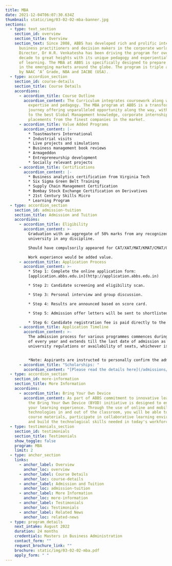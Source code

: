 ```yaml
---
title: MBA
date: 2021-12-04T06:07:30.634Z
thumbnail: static/img/03-02-02-mba-banner.jpg
sections:
  - type: text_section
    section_id: overview
    section_title: Overview
    section_text: Since 2008, ABBS has developed rich and prolific interactions with
      business practitioners and decision makers in the corporate world. Founder
      Director, Dr H.R. Venkatesha has been driving the program for over a
      decade to great heights with its unique pedagogy and experiential nature
      of learning. The MBA at ABBS is specifically designed to prepare graduates
      in the emerging markets around the globe. The program is triple accredited
      by NAAC ‘A’ Grade, NBA and IACBE (USA).
  - type: accordion_section
    section_id: course-details
    section_title: Course Details
    accordions:
      - accordion_title: Course Outline
        accordion_content: The Curriculum integrates coursework along with international
          expertise and pedagogy. The MBA program at ABBS is a transformative
          journey offering unparalleled opportunity along the way, with access
          to the best Global Management knowledge, corporate internships and
          placements from the finest companies in the market.
      - accordion_title: Value Added Programs
        accordion_content: |-
          * Toastmasters International
          * Industrial visits
          * Live projects and simulations
          * Business management book reviews
          * Armageddon
          * Entrepreneurship development 
          * Socially relevant projects
      - accordion_title: Certifications
        accordion_content: |-
          * Business analytics certification from Virginia Tech
          * Six Sigma Green Belt Training 
          * Supply Chain Management Certification
          * Bombay Stock Exchange Certification on Derivatives 
          * 21st Century Skills Micro 
          * Learning Program
  - type: accordion_section
    section_id: admission-tuition
    section_title: Admission and Tuition
    accordions:
      - accordion_title: Eligibility
        accordion_content: >-
          Graduation with an aggregate of 50% marks from any recognized
          university in any discipline.

          Should have compulsorily appeared for CAT/XAT/MAT/KMAT/CMAT/GMAT.

          Work experience would be added value.
      - accordion_title: Application Process
        accordion_content: >-
          * Step 1: Complete the online application form:
          [application.abbs.edu.in](http://application.abbs.edu.in)

          * Step 2: Candidate screening and eligibility scan.

          * Step 3: Personal interview and group discussion.

          * Step 4: Results are announced based on score card.

          * Step 5: Admission offer letters will be sent to shortlisted candidates.

          * Step 6: Candidate registration fee is paid directly to the institution after the confirmation of seat.
      - accordion_title: Application Timeline
        accordion_content: >-
          The admission process for various programmes commences during January
          of every year and extends till the last date of admission as per the
          university regulations or availability of seats, whichever is earlier.


          *Note: Aspirants are instructed to personally confirm the admission dates and timelines from the admissions office.*
      - accordion_title: "Scholarships: "
        accordion_content: "[Please read the details here](/admissions/fees-scholarships)"
  - type: accordion_section
    section_id: more-information
    section_title: More Information
    accordions:
      - accordion_title: Bring Your Own Device
        accordion_content: As part of ABBS commitment to innovative learning strategies,
          the Bring Your Own Device (BYOD) initiative is designed to enhance
          your learning experience. Through the use of online and mobile
          technologies in and out of the classroom, you will be able to access
          course materials, participate in collaborative learning environments
          and build the technological skills needed in today's workforce.
  - type: testimonials_section
    section_id: testimonials
    section_title: Testimonials
    show_toggle: false
    program: MBA
    limit: 2
  - type: anchor_section
    links:
      - anchor_label: Overview
        anchor_loc: overview
      - anchor_label: Course Details
        anchor_loc: course-details
      - anchor_label: Admission and Tuition
        anchor_loc: admission-tuition
      - anchor_label: More Information
        anchor_loc: more-information
      - anchor_label: Testimonials
        anchor_loc: Testimonials
      - anchor_label: Related News
        anchor_loc: related-news
  - type: program_details
    next_intake: August 2022
    duration: 24 months
    credentials: Masters in Business Administration
    contact_form: ""
    request_brochure_link: ""
    brochure: static/img/03-02-02-mba.pdf
    apply_form: " "
---
```


